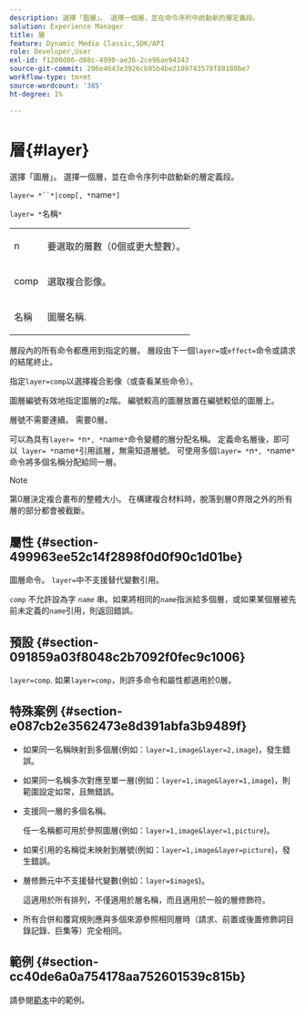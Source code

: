 ```yaml
---
description: 選擇「圖層」。 選擇一個層，並在命令序列中啟動新的層定義段。
solution: Experience Manager
title: 層
feature: Dynamic Media Classic,SDK/API
role: Developer,User
exl-id: f1200d86-d88c-4990-ae36-2ce96ae94343
source-git-commit: 206e4643e3926cb85b4be2189743578f88180be7
workflow-type: tm+mt
source-wordcount: '385'
ht-degree: 1%

---
```


# 層{#layer}

選擇「圖層」。 選擇一個層，並在命令序列中啟動新的層定義段。

`layer= *``*|comp[, *`name`*]`

`layer= *`名稱`*`

<table id="simpletable_22DE3365A6454949B0D30C6D7110476E"> 
 <tr class="strow"> 
  <td class="stentry"> <p><span class="codeph"> <span class="varname"> n</span></span> </p></td> 
  <td class="stentry"> <p>要選取的層數（0個或更大整數）。 </p></td> 
 </tr> 
 <tr class="strow"> 
  <td class="stentry"> <p><span class="codeph"> comp</span> </p></td> 
  <td class="stentry"> <p>選取複合影像。 </p></td> 
 </tr> 
 <tr class="strow"> 
  <td class="stentry"> <p><span class="codeph"> <span class="varname"> 名稱</span></span> </p></td> 
  <td class="stentry"> <p>圖層名稱. </p></td> 
 </tr> 
</table>

層段內的所有命令都應用到指定的層。 層段由下一個`layer=`或`effect=`命令或請求的結尾終止。

指定`layer=comp`以選擇複合影像（或查看某些命令）。

圖層編號有效地指定圖層的z階。 編號較高的圖層放置在編號較低的圖層上。

層號不需要連續。 需要0層。

可以為具有`layer= *`n`*, *`name`*`命令變體的層分配名稱。 定義命名層後，即可以` layer= *`name`*`引用該層，無需知道層號。 可使用多個`layer= *`n`*, *`name`*`命令將多個名稱分配給同一層。

>[!NOTE]
>
>第0層決定複合畫布的整體大小。 在構建複合材料時，脫落到層0界限之外的所有層的部分都會被截斷。

## 屬性 {#section-499963ee52c14f2898f0d0f90c1d01be}

圖層命令。 `layer=`中不支援替代變數引用。

`comp` 不允許設為字 *`name`* 串。如果將相同的&#x200B;*`name`*&#x200B;指派給多個層，或如果某個層被先前未定義的&#x200B;*`name`*&#x200B;引用，則返回錯誤。

## 預設 {#section-091859a03f8048c2b7092f0fec9c1006}

`layer=comp`. 如果`layer=comp`，則許多命令和屬性都適用於0層。

## 特殊案例 {#section-e087cb2e3562473e8d391abfa3b9489f}

* 如果同一名稱映射到多個層(例如：`layer=1,image&layer=2,image`)，發生錯誤。
* 如果同一名稱多次對應至單一層(例如：`layer=1,image&layer=1,image`)，則範圍設定如常，且無錯誤。
* 支援同一層的多個名稱。

   任一名稱都可用於參照圖層(例如：`layer=1,image&layer=1,picture`)。
* 如果引用的名稱從未映射到層號(例如：`layer=1,image&layer=picture`)，發生錯誤。
* 層修飾元中不支援替代變數(例如：`layer=$image$`)。

   這適用於所有排列，不僅適用於層名稱，而且適用於一般的層修飾符。

* 所有合併和覆寫規則應與多個來源參照相同層時（請求、前置或後置修飾詞目錄記錄、巨集等）完全相同。

## 範例 {#section-cc40de6a0a754178aa752601539c815b}

請參閱[範本](../../../../../is-api/http-ref/image-serving-api-ref/c-http-protocol-reference/c-templates/c-templates.md#concept-3cd2d2adae0e41b2979b9640244d4d3e)中的範例。
